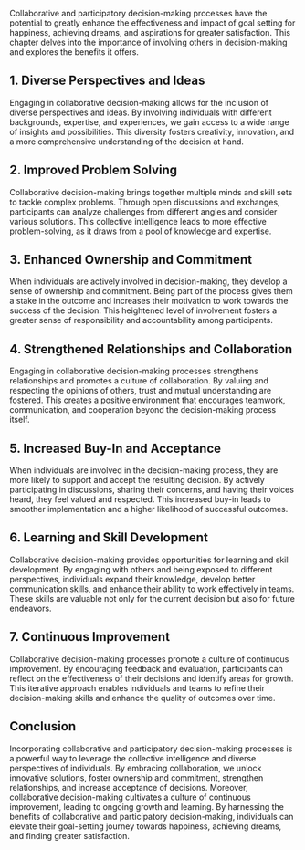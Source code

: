 
Collaborative and participatory decision-making processes have the potential to greatly enhance the effectiveness and impact of goal setting for happiness, achieving dreams, and aspirations for greater satisfaction. This chapter delves into the importance of involving others in decision-making and explores the benefits it offers.

**1. Diverse Perspectives and Ideas**
-------------------------------------

Engaging in collaborative decision-making allows for the inclusion of diverse perspectives and ideas. By involving individuals with different backgrounds, expertise, and experiences, we gain access to a wide range of insights and possibilities. This diversity fosters creativity, innovation, and a more comprehensive understanding of the decision at hand.

**2. Improved Problem Solving**
-------------------------------

Collaborative decision-making brings together multiple minds and skill sets to tackle complex problems. Through open discussions and exchanges, participants can analyze challenges from different angles and consider various solutions. This collective intelligence leads to more effective problem-solving, as it draws from a pool of knowledge and expertise.

**3. Enhanced Ownership and Commitment**
----------------------------------------

When individuals are actively involved in decision-making, they develop a sense of ownership and commitment. Being part of the process gives them a stake in the outcome and increases their motivation to work towards the success of the decision. This heightened level of involvement fosters a greater sense of responsibility and accountability among participants.

**4. Strengthened Relationships and Collaboration**
---------------------------------------------------

Engaging in collaborative decision-making processes strengthens relationships and promotes a culture of collaboration. By valuing and respecting the opinions of others, trust and mutual understanding are fostered. This creates a positive environment that encourages teamwork, communication, and cooperation beyond the decision-making process itself.

**5. Increased Buy-In and Acceptance**
--------------------------------------

When individuals are involved in the decision-making process, they are more likely to support and accept the resulting decision. By actively participating in discussions, sharing their concerns, and having their voices heard, they feel valued and respected. This increased buy-in leads to smoother implementation and a higher likelihood of successful outcomes.

**6. Learning and Skill Development**
-------------------------------------

Collaborative decision-making provides opportunities for learning and skill development. By engaging with others and being exposed to different perspectives, individuals expand their knowledge, develop better communication skills, and enhance their ability to work effectively in teams. These skills are valuable not only for the current decision but also for future endeavors.

**7. Continuous Improvement**
-----------------------------

Collaborative decision-making processes promote a culture of continuous improvement. By encouraging feedback and evaluation, participants can reflect on the effectiveness of their decisions and identify areas for growth. This iterative approach enables individuals and teams to refine their decision-making skills and enhance the quality of outcomes over time.

**Conclusion**
--------------

Incorporating collaborative and participatory decision-making processes is a powerful way to leverage the collective intelligence and diverse perspectives of individuals. By embracing collaboration, we unlock innovative solutions, foster ownership and commitment, strengthen relationships, and increase acceptance of decisions. Moreover, collaborative decision-making cultivates a culture of continuous improvement, leading to ongoing growth and learning. By harnessing the benefits of collaborative and participatory decision-making, individuals can elevate their goal-setting journey towards happiness, achieving dreams, and finding greater satisfaction.
